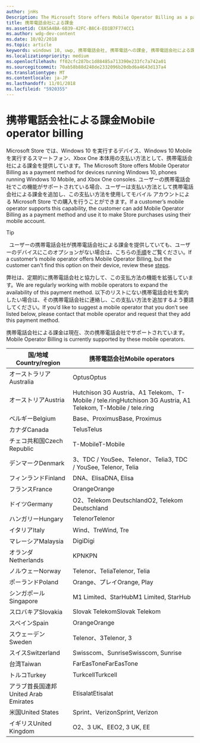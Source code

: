 ```yaml
---
author: jnHs
Description: The Microsoft Store offers Mobile Operator Billing as a payment method for mobile operators who support this capability.
title: 携帯電話会社による課金
ms.assetid: C8A5A4BA-6B39-42FC-B8C4-ED1B7F774CC1
ms.author: wdg-dev-content
ms.date: 10/02/2018
ms.topic: article
keywords: windows 10, uwp, 携帯電話会社, 携帯電話への課金, 携帯電話会社による課金
ms.localizationpriority: medium
ms.openlocfilehash: ff02cfc287bc1d88485a713390e233fc7a742a01
ms.sourcegitcommit: 70ab58b88d248de2332096b20dbd6a4643d137a4
ms.translationtype: MT
ms.contentlocale: ja-JP
ms.lasthandoff: 11/01/2018
ms.locfileid: "5920355"
---
```

# <a name="mobile-operator-billing"></a><span data-ttu-id="7d245-103">携帯電話会社による課金</span><span class="sxs-lookup"><span data-stu-id="7d245-103">Mobile operator billing</span></span>


<span data-ttu-id="7d245-104">Microsoft Store では、Windows 10 を実行するデバイス、Windows 10 Mobile を実行するスマートフォン、Xbox One 本体用の支払い方法として、携帯電話会社による課金を提供しています。</span><span class="sxs-lookup"><span data-stu-id="7d245-104">The Microsoft Store offers Mobile Operator Billing as a payment method for devices running Windows 10, phones running Windows 10 Mobile, and Xbox One consoles.</span></span> <span data-ttu-id="7d245-105">ユーザーの携帯電話会社でこの機能がサポートされている場合、ユーザーは支払い方法として携帯電話会社による課金を追加し、この支払い方法を使用してモバイル アカウントによる Microsoft Store での購入を行うことができます。</span><span class="sxs-lookup"><span data-stu-id="7d245-105">If a customer’s mobile operator supports this capability, the customer can add Mobile Operator Billing as a payment method and use it to make Store purchases using their mobile account.</span></span>

> [!TIP]
>  <span data-ttu-id="7d245-106">ユーザーの携帯電話会社が携帯電話会社による課金を提供していても、ユーザーのデバイスにこのオプションがない場合は、こちらの[手順](http://go.microsoft.com/fwlink/p/?LinkId=523993)をご覧ください。</span><span class="sxs-lookup"><span data-stu-id="7d245-106">If a customer’s mobile operator offers Mobile Operator Billing, but the customer can't find this option on their device, review these [steps](http://go.microsoft.com/fwlink/p/?LinkId=523993).</span></span>

<span data-ttu-id="7d245-107">弊社は、定期的に携帯電話会社と協力して、この支払方法の機能を拡張しています。</span><span class="sxs-lookup"><span data-stu-id="7d245-107">We are regularly working with mobile operators to expand the availability of this payment method.</span></span> <span data-ttu-id="7d245-108">以下のリストにない携帯電話会社を案内したい場合は、その携帯電話会社に連絡し、この支払い方法を追加するよう要請してください。</span><span class="sxs-lookup"><span data-stu-id="7d245-108">If you’d like to suggest a mobile operator that you don’t see listed below, please contact that mobile operator and request that they add this payment method.</span></span>

<span data-ttu-id="7d245-109">携帯電話会社による課金は現在、次の携帯電話会社でサポートされています。</span><span class="sxs-lookup"><span data-stu-id="7d245-109">Mobile Operator Billing is currently supported by these mobile operators.</span></span>

| <span data-ttu-id="7d245-110">国/地域</span><span class="sxs-lookup"><span data-stu-id="7d245-110">Country/region</span></span>  | <span data-ttu-id="7d245-111">携帯電話会社</span><span class="sxs-lookup"><span data-stu-id="7d245-111">Mobile operators</span></span>                 |
|-----------------|----------------------------------|
| <span data-ttu-id="7d245-112">オーストラリア</span><span class="sxs-lookup"><span data-stu-id="7d245-112">Australia</span></span>       | <span data-ttu-id="7d245-113">Optus</span><span class="sxs-lookup"><span data-stu-id="7d245-113">Optus</span></span>                            |
| <span data-ttu-id="7d245-114">オーストリア</span><span class="sxs-lookup"><span data-stu-id="7d245-114">Austria</span></span>         | <span data-ttu-id="7d245-115">Hutchison 3G Austria、A1 Telekom、T-Mobile / tele.ring</span><span class="sxs-lookup"><span data-stu-id="7d245-115">Hutchison 3G Austria, A1 Telekom, T-Mobile / tele.ring</span></span>  |
| <span data-ttu-id="7d245-116">ベルギー</span><span class="sxs-lookup"><span data-stu-id="7d245-116">Belgium</span></span>         | <span data-ttu-id="7d245-117">Base、Proximus</span><span class="sxs-lookup"><span data-stu-id="7d245-117">Base, Proximus</span></span>                   |
| <span data-ttu-id="7d245-118">カナダ</span><span class="sxs-lookup"><span data-stu-id="7d245-118">Canada</span></span>          | <span data-ttu-id="7d245-119">Telus</span><span class="sxs-lookup"><span data-stu-id="7d245-119">Telus</span></span>                            |
| <span data-ttu-id="7d245-120">チェコ共和国</span><span class="sxs-lookup"><span data-stu-id="7d245-120">Czech Republic</span></span>  | <span data-ttu-id="7d245-121">T-Mobile</span><span class="sxs-lookup"><span data-stu-id="7d245-121">T-Mobile</span></span>                         |
| <span data-ttu-id="7d245-122">デンマーク</span><span class="sxs-lookup"><span data-stu-id="7d245-122">Denmark</span></span>         | <span data-ttu-id="7d245-123">3、TDC / YouSee、Telenor、Telia</span><span class="sxs-lookup"><span data-stu-id="7d245-123">3, TDC / YouSee, Telenor, Telia</span></span>  |
| <span data-ttu-id="7d245-124">フィンランド</span><span class="sxs-lookup"><span data-stu-id="7d245-124">Finland</span></span>         | <span data-ttu-id="7d245-125">DNA、Elisa</span><span class="sxs-lookup"><span data-stu-id="7d245-125">DNA, Elisa</span></span>                       |
| <span data-ttu-id="7d245-126">フランス</span><span class="sxs-lookup"><span data-stu-id="7d245-126">France</span></span>          | <span data-ttu-id="7d245-127">Orange</span><span class="sxs-lookup"><span data-stu-id="7d245-127">Orange</span></span>                           |
| <span data-ttu-id="7d245-128">ドイツ</span><span class="sxs-lookup"><span data-stu-id="7d245-128">Germany</span></span>         | <span data-ttu-id="7d245-129">O2、Telekom Deutschland</span><span class="sxs-lookup"><span data-stu-id="7d245-129">O2, Telekom Deutschland</span></span>          |
| <span data-ttu-id="7d245-130">ハンガリー</span><span class="sxs-lookup"><span data-stu-id="7d245-130">Hungary</span></span>         | <span data-ttu-id="7d245-131">Telenor</span><span class="sxs-lookup"><span data-stu-id="7d245-131">Telenor</span></span>                          |
| <span data-ttu-id="7d245-132">イタリア</span><span class="sxs-lookup"><span data-stu-id="7d245-132">Italy</span></span>           | <span data-ttu-id="7d245-133">Wind、Tre</span><span class="sxs-lookup"><span data-stu-id="7d245-133">Wind, Tre</span></span>                        |
| <span data-ttu-id="7d245-134">マレーシア</span><span class="sxs-lookup"><span data-stu-id="7d245-134">Malaysia</span></span>        | <span data-ttu-id="7d245-135">Digi</span><span class="sxs-lookup"><span data-stu-id="7d245-135">Digi</span></span>                             |
| <span data-ttu-id="7d245-136">オランダ</span><span class="sxs-lookup"><span data-stu-id="7d245-136">Netherlands</span></span>     | <span data-ttu-id="7d245-137">KPN</span><span class="sxs-lookup"><span data-stu-id="7d245-137">KPN</span></span>                              |
| <span data-ttu-id="7d245-138">ノルウェー</span><span class="sxs-lookup"><span data-stu-id="7d245-138">Norway</span></span>          | <span data-ttu-id="7d245-139">Telenor、Telia</span><span class="sxs-lookup"><span data-stu-id="7d245-139">Telenor, Telia</span></span>                   |
| <span data-ttu-id="7d245-140">ポーランド</span><span class="sxs-lookup"><span data-stu-id="7d245-140">Poland</span></span>          | <span data-ttu-id="7d245-141">Orange、プレイ</span><span class="sxs-lookup"><span data-stu-id="7d245-141">Orange, Play</span></span>                     |
| <span data-ttu-id="7d245-142">シンガポール</span><span class="sxs-lookup"><span data-stu-id="7d245-142">Singapore</span></span>       | <span data-ttu-id="7d245-143">M1 Limited、StarHub</span><span class="sxs-lookup"><span data-stu-id="7d245-143">M1 Limited, StarHub</span></span>              |
| <span data-ttu-id="7d245-144">スロバキア</span><span class="sxs-lookup"><span data-stu-id="7d245-144">Slovakia</span></span>        | <span data-ttu-id="7d245-145">Slovak Telekom</span><span class="sxs-lookup"><span data-stu-id="7d245-145">Slovak Telekom</span></span>                   |
| <span data-ttu-id="7d245-146">スペイン</span><span class="sxs-lookup"><span data-stu-id="7d245-146">Spain</span></span>           | <span data-ttu-id="7d245-147">Orange</span><span class="sxs-lookup"><span data-stu-id="7d245-147">Orange</span></span>                           |
| <span data-ttu-id="7d245-148">スウェーデン</span><span class="sxs-lookup"><span data-stu-id="7d245-148">Sweden</span></span>          | <span data-ttu-id="7d245-149">Telenor、3</span><span class="sxs-lookup"><span data-stu-id="7d245-149">Telenor, 3</span></span>                       |
| <span data-ttu-id="7d245-150">スイス</span><span class="sxs-lookup"><span data-stu-id="7d245-150">Switzerland</span></span>     | <span data-ttu-id="7d245-151">Swisscom、Sunrise</span><span class="sxs-lookup"><span data-stu-id="7d245-151">Swisscom, Sunrise</span></span>                |
| <span data-ttu-id="7d245-152">台湾</span><span class="sxs-lookup"><span data-stu-id="7d245-152">Taiwan</span></span>          | <span data-ttu-id="7d245-153">FarEasTone</span><span class="sxs-lookup"><span data-stu-id="7d245-153">FarEasTone</span></span>                       |
| <span data-ttu-id="7d245-154">トルコ</span><span class="sxs-lookup"><span data-stu-id="7d245-154">Turkey</span></span>          | <span data-ttu-id="7d245-155">Turkcell</span><span class="sxs-lookup"><span data-stu-id="7d245-155">Turkcell</span></span>                         |
| <span data-ttu-id="7d245-156">アラブ首長国連邦</span><span class="sxs-lookup"><span data-stu-id="7d245-156">United Arab Emirates</span></span> | <span data-ttu-id="7d245-157">Etisalat</span><span class="sxs-lookup"><span data-stu-id="7d245-157">Etisalat</span></span>                    |
| <span data-ttu-id="7d245-158">米国</span><span class="sxs-lookup"><span data-stu-id="7d245-158">United States</span></span>   | <span data-ttu-id="7d245-159">Sprint、Verizon</span><span class="sxs-lookup"><span data-stu-id="7d245-159">Sprint, Verizon</span></span>                  |
| <span data-ttu-id="7d245-160">イギリス</span><span class="sxs-lookup"><span data-stu-id="7d245-160">United Kingdom</span></span>  | <span data-ttu-id="7d245-161">O2、3 UK、EE</span><span class="sxs-lookup"><span data-stu-id="7d245-161">O2, 3 UK, EE</span></span>                     |

 



 


 

 




